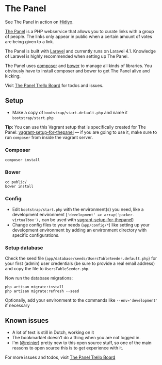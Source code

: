 # The Panel

See The Panel in action on [Hidiyo](http://hidiyo.com).

[The Panel](http://thepanel.io) is a PHP webservice that allows you to curate links with a group of people. The links only appear in public when a certain amount of votes are being given to a link. 

The Panel is built with [Laravel](http://laravel.com) and currently runs on Laravel 4.1. Knowledge of Laravel is highly recommended when setting up The Panel.

The Panel uses [composer](https://getcomposer.org) and [bower](http://bower.io) to manage all kinds of libraries. You obviously have to install composer and bower to get The Panel alive and kicking.

Visit [The Panel Trello Board](https://trello.com/b/BdRVX1XM/the-panel) for todos and issues.

## Setup

- Make a copy of `bootstrap/start.default.php` and name it `bootstrap/start.php`

**Tip:** You can use this Vagrant setup that is specifically created for The Panel: [vagrant-setup-for-thepanel](https://github.com/reinier/vagrant-setup-for-thepanel) — if you are going to use it, make sure to run `composer` from inside the vagrant server.

### Composer

	composer install

### Bower

	cd public/
	bower install

### Config

- Edit `bootstrap/start.php` with the environment(s) you need, like a development environment (`'development' => array('packer-virtualbox'),` can be used with [vagrant-setup-for-thepanel](https://github.com/reinier/vagrant-setup-for-thepanel))
- Change config files to your needs (`app/config/*`) like setting up your development environment by adding an environment directory with specific configurations.

### Setup database

Check the seed file (`app/database/seeds/UsersTableSeeder.default.php`) for your first (admin) user credentials (be sure to provide a real email address) and copy the file to `UsersTableSeeder.php`.

Now run the database migrations:

	php artisan migrate:install
	php artisan migrate:refresh --seed

Optionally, add your environment to the commands like `--env='development'` if necessary

## Known issues

- A lot of text is still in Dutch, working on it
- The bookmarklet doesn't do a thing when you are not logged in.
- I'm ([@reinier](https://twitter.com/reinier)) pretty new to this open source stuff, so one of the main reasons to open source this is to get experience with it. 

For more issues and todos, visit [The Panel Trello Board](https://trello.com/b/BdRVX1XM/the-panel)